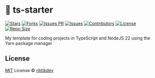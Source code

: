 # 🌊 ts-starter

[![Stars][stars-src]][stars-href]
[![Forks][forks-src]][forks-href]
[![Issues PR][issues-pr-src]][issues-pr-href]
[![Issues][issues-src]][issues-href]
[![Contributors][contributors-src]][contributors-href]
[![License][license-src]][license-href]
[![Repo Size][repo-src]][repo-href]

My template for coding projects in TypeScript and NodeJS 22 using the Yarn package manager

## License

[MIT](./LICENSE) License © [riktikdev](https://github.com/riktikdev)

<!-- Badges -->

[stars-src]: https://img.shields.io/github/stars/riktikdev/ts-starter.svg?style=flat&colorA=080f12&colorB=1fa669
[stars-href]: https://github.com/riktikdev/ts-starter/stargazers
[forks-src]: https://img.shields.io/github/forks/riktikdev/ts-starter.svg?style=flat&colorA=080f12&colorB=1fa669
[forks-href]: https://github.com/riktikdev/ts-starter/forks
[issues-pr-src]: https://img.shields.io/github/issues-pr/riktikdev/ts-starter.svg?style=flat&colorA=080f12&colorB=1fa669
[issues-pr-href]: https://github.com/riktikdev/ts-starter/pulls
[issues-src]: https://img.shields.io/github/issues/riktikdev/ts-starter.svg?style=flat&colorA=080f12&colorB=1fa669
[issues-href]: https://github.com/riktikdev/ts-starter/issues
[contributors-src]: https://img.shields.io/github/contributors/riktikdev/ts-starter.svg?style=flat&colorA=080f12&colorB=1fa669
[contributors-href]: https://github.com/antfu/starter-ts/graphs/contributors
[license-src]: https://img.shields.io/github/license/riktikdev/ts-starter.svg?style=flat&colorA=080f12&colorB=1fa669
[license-href]: https://github.com/riktikdev/ts-starter/blob/main/LICENSE
[repo-src]: https://img.shields.io/github/repo-size/riktikdev/ts-starter.svg?style=flat&colorA=080f12&colorB=1fa669
[repo-href]: https://github.com/riktikdev/ts-starter
